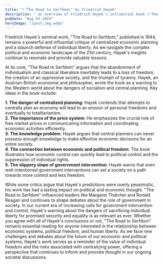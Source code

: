 ```yaml
---
title: "\"The Road to Serfdom\" by Friedrich Hayek"
description: " an overview of Friedrich Hayek's influential book \"The Road to Serfdom,\" highlighting its key arguments against centralized economic planning and its enduring relevance in contemporary political and economic debates..."
pubDate: "Aug 03 2024"
heroImage: "/post_img.webp"
---
```

Friedrich Hayek's seminal work, "The Road to Serfdom," published in 1944, remains a powerful and influential critique of centralized economic planning and a staunch defense of individual liberty. As we navigate the complex political and economic landscape of the 21st century, Hayek's insights continue to resonate and provide valuable lessons.

At its core, "The Road to Serfdom" argues that the abandonment of individualism and classical liberalism inevitably leads to a loss of freedom, the creation of an oppressive society, and the triumph of tyranny. Hayek, an Austrian-British economist and philosopher, wrote the book as a warning to the Western world about the dangers of socialism and central planning.
Key ideas in the book include:

**1. The danger of centralized planning**: Hayek contends that attempts to centrally plan an economy will lead to an erosion of personal freedoms and eventually to totalitarianism.  
**2. The importance of the price system**: He emphasizes the crucial role of free market prices in communicating information and coordinating economic activities efficiently.  
**3. The knowledge problem**: Hayek argues that central planners can never possess enough knowledge to make effective economic decisions for an entire society.  
**4. The connection between economic and political freedom**: The book illustrates how economic control can quickly lead to political control and the suppression of individual rights.  
**5. The slippery slope of government intervention**: Hayek warns that even well-intentioned government interventions can set a society on a path towards more control and less freedom.

While some critics argue that Hayek's predictions were overly pessimistic, his work has had a lasting impact on political and economic thought. "The Road to Serfdom" influenced leaders like Margaret Thatcher and Ronald Reagan and continues to shape debates about the role of government in society.
In our current era of increasing calls for government intervention and control, Hayek's warning about the dangers of sacrificing individual liberty for promised security and equality is as relevant as ever. Whether you agree with all of Hayek's conclusions or not, "The Road to Serfdom" remains essential reading for anyone interested in the relationship between economic systems, political freedom, and human liberty.
As we face new challenges and debates about the future of our economic and political systems, Hayek's work serves as a reminder of the value of individual freedom and the risks associated with centralizing power, offering a perspective that continues to inform and provoke thought in our ongoing societal discussions.